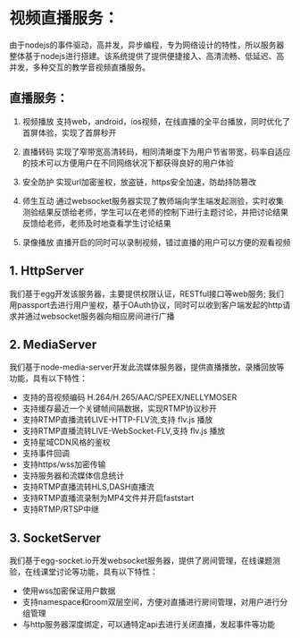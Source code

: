 # 视频直播服务：
由于nodejs的事件驱动，高并发，异步编程，专为网络设计的特性，所以服务器整体基于nodejs进行搭建。该系统提供了提供便捷接入、高清流畅、低延迟、高并发，多种交互的教学音视频直播服务。

## 直播服务：
1. 视频播放
    支持web，android，ios视频，在线直播的全平台播放，同时优化了首屏体验，实现了首屏秒开

2. 直播转码
    实现了窄带宽高清转码，相同清晰度下为用户节省带宽，码率自适应的技术可以方便用户在不同网络状况下都获得良好的用户体验

3. 安全防护
    实现url加密鉴权，放盗链，https安全加速，防劫持防篡改

4. 师生互动
    通过websocket服务器实现了教师端向学生端发起测验，实时收集测验结果反馈给老师，学生可以在老师的控制下进行主题讨论，并把讨论结果反馈给老师，老师及时地查看学生讨论结果

5. 录像播放
    直播开启的同时可以录制视频，错过直播的用户可以方便的观看视频

## 1. HttpServer
我们基于egg开发该服务器，主要提供权限认证，RESTful接口等web服务;
我们用passport去进行用户鉴权，基于OAuth协议，同时可以收到客户端发起的http请求并通过websocket服务器向相应房间进行广播





## 2. MediaServer
我们基于node-media-server开发此流媒体服务器，提供直播播放，录播回放等功能，具有以下特性：
* 支持的音视频编码 H.264/H.265/AAC/SPEEX/NELLYMOSER
* 支持缓存最近一个关键帧间隔数据，实现RTMP协议秒开
* 支持RTMP直播流转LIVE-HTTP-FLV流,支持 flv.js 播放
* 支持RTMP直播流转LIVE-WebSocket-FLV,支持 flv.js 播放
* 支持星域CDN风格的鉴权
* 支持事件回调
* 支持https/wss加密传输
* 支持服务器和流媒体信息统计
* 支持RTMP直播流转HLS,DASH直播流
* 支持RTMP直播流录制为MP4文件并开启faststart
* 支持RTMP/RTSP中继


## 3. SocketServer
我们基于egg-socket.io开发websocket服务器，提供了房间管理，在线课题测验，在线课堂讨论等功能，具有以下特性：
* 使用wss加密保证用户数据
* 支持namespace和room双层空间，方便对直播进行房间管理，对用户进行分组管理
* 与http服务器深度绑定，可以通特定api去进行关闭直播，发起事件等功能

